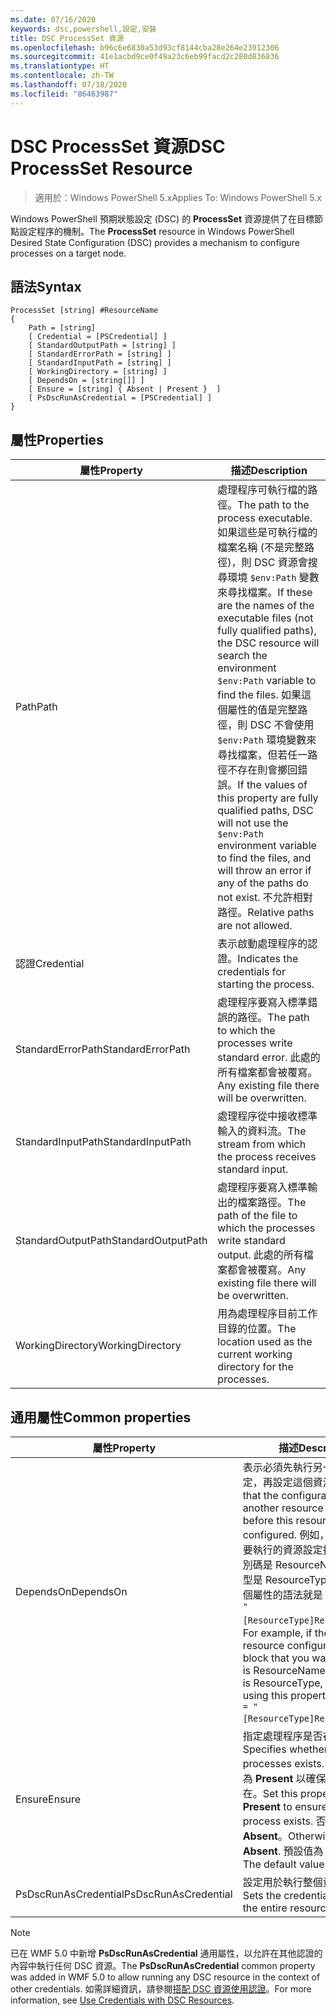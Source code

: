 ```yaml
---
ms.date: 07/16/2020
keywords: dsc,powershell,設定,安裝
title: DSC ProcessSet 資源
ms.openlocfilehash: b96c6e6830a53d93cf8144cba28e264e23912306
ms.sourcegitcommit: 41e1acbd9ce0f49a23c6eb99facd2c280d836836
ms.translationtype: HT
ms.contentlocale: zh-TW
ms.lasthandoff: 07/18/2020
ms.locfileid: "86463987"
---
```

# <a name="dsc-processset-resource"></a><span data-ttu-id="8f187-103">DSC ProcessSet 資源</span><span class="sxs-lookup"><span data-stu-id="8f187-103">DSC ProcessSet Resource</span></span>

> <span data-ttu-id="8f187-104">適用於：Windows PowerShell 5.x</span><span class="sxs-lookup"><span data-stu-id="8f187-104">Applies To: Windows PowerShell 5.x</span></span>

<span data-ttu-id="8f187-105">Windows PowerShell 預期狀態設定 (DSC) 的 **ProcessSet** 資源提供了在目標節點設定程序的機制。</span><span class="sxs-lookup"><span data-stu-id="8f187-105">The **ProcessSet** resource in Windows PowerShell Desired State Configuration (DSC) provides a mechanism to configure processes on a target node.</span></span>

## <a name="syntax"></a><span data-ttu-id="8f187-106">語法</span><span class="sxs-lookup"><span data-stu-id="8f187-106">Syntax</span></span>

```Syntax
ProcessSet [string] #ResourceName
{
    Path = [string]
    [ Credential = [PSCredential] ]
    [ StandardOutputPath = [string] ]
    [ StandardErrorPath = [string] ]
    [ StandardInputPath = [string] ]
    [ WorkingDirectory = [string] ]
    [ DependsOn = [string[]] ]
    [ Ensure = [string] { Absent | Present }  ]
    [ PsDscRunAsCredential = [PSCredential] ]
}
```

## <a name="properties"></a><span data-ttu-id="8f187-107">屬性</span><span class="sxs-lookup"><span data-stu-id="8f187-107">Properties</span></span>

|<span data-ttu-id="8f187-108">屬性</span><span class="sxs-lookup"><span data-stu-id="8f187-108">Property</span></span> |<span data-ttu-id="8f187-109">描述</span><span class="sxs-lookup"><span data-stu-id="8f187-109">Description</span></span> |
|---|---|
|<span data-ttu-id="8f187-110">Path</span><span class="sxs-lookup"><span data-stu-id="8f187-110">Path</span></span> |<span data-ttu-id="8f187-111">處理程序可執行檔的路徑。</span><span class="sxs-lookup"><span data-stu-id="8f187-111">The path to the process executable.</span></span> <span data-ttu-id="8f187-112">如果這些是可執行檔的檔案名稱 (不是完整路徑)，則 DSC 資源會搜尋環境 `$env:Path` 變數來尋找檔案。</span><span class="sxs-lookup"><span data-stu-id="8f187-112">If these are the names of the executable files (not fully qualified paths), the DSC resource will search the environment `$env:Path` variable to find the files.</span></span> <span data-ttu-id="8f187-113">如果這個屬性的值是完整路徑，則 DSC 不會使用 `$env:Path` 環境變數來尋找檔案，但若任一路徑不存在則會擲回錯誤。</span><span class="sxs-lookup"><span data-stu-id="8f187-113">If the values of this property are fully qualified paths, DSC will not use the `$env:Path` environment variable to find the files, and will throw an error if any of the paths do not exist.</span></span> <span data-ttu-id="8f187-114">不允許相對路徑。</span><span class="sxs-lookup"><span data-stu-id="8f187-114">Relative paths are not allowed.</span></span> |
|<span data-ttu-id="8f187-115">認證</span><span class="sxs-lookup"><span data-stu-id="8f187-115">Credential</span></span> |<span data-ttu-id="8f187-116">表示啟動處理程序的認證。</span><span class="sxs-lookup"><span data-stu-id="8f187-116">Indicates the credentials for starting the process.</span></span> |
|<span data-ttu-id="8f187-117">StandardErrorPath</span><span class="sxs-lookup"><span data-stu-id="8f187-117">StandardErrorPath</span></span> |<span data-ttu-id="8f187-118">處理程序要寫入標準錯誤的路徑。</span><span class="sxs-lookup"><span data-stu-id="8f187-118">The path to which the processes write standard error.</span></span> <span data-ttu-id="8f187-119">此處的所有檔案都會被覆寫。</span><span class="sxs-lookup"><span data-stu-id="8f187-119">Any existing file there will be overwritten.</span></span> |
|<span data-ttu-id="8f187-120">StandardInputPath</span><span class="sxs-lookup"><span data-stu-id="8f187-120">StandardInputPath</span></span> |<span data-ttu-id="8f187-121">處理程序從中接收標準輸入的資料流。</span><span class="sxs-lookup"><span data-stu-id="8f187-121">The stream from which the process receives standard input.</span></span> |
|<span data-ttu-id="8f187-122">StandardOutputPath</span><span class="sxs-lookup"><span data-stu-id="8f187-122">StandardOutputPath</span></span> |<span data-ttu-id="8f187-123">處理程序要寫入標準輸出的檔案路徑。</span><span class="sxs-lookup"><span data-stu-id="8f187-123">The path of the file to which the processes write standard output.</span></span> <span data-ttu-id="8f187-124">此處的所有檔案都會被覆寫。</span><span class="sxs-lookup"><span data-stu-id="8f187-124">Any existing file there will be overwritten.</span></span> |
|<span data-ttu-id="8f187-125">WorkingDirectory</span><span class="sxs-lookup"><span data-stu-id="8f187-125">WorkingDirectory</span></span> |<span data-ttu-id="8f187-126">用為處理程序目前工作目錄的位置。</span><span class="sxs-lookup"><span data-stu-id="8f187-126">The location used as the current working directory for the processes.</span></span> |

## <a name="common-properties"></a><span data-ttu-id="8f187-127">通用屬性</span><span class="sxs-lookup"><span data-stu-id="8f187-127">Common properties</span></span>

|<span data-ttu-id="8f187-128">屬性</span><span class="sxs-lookup"><span data-stu-id="8f187-128">Property</span></span> |<span data-ttu-id="8f187-129">描述</span><span class="sxs-lookup"><span data-stu-id="8f187-129">Description</span></span> |
|---|---|
|<span data-ttu-id="8f187-130">DependsOn</span><span class="sxs-lookup"><span data-stu-id="8f187-130">DependsOn</span></span> |<span data-ttu-id="8f187-131">表示必須先執行另一個資源的設定，再設定這個資源。</span><span class="sxs-lookup"><span data-stu-id="8f187-131">Indicates that the configuration of another resource must run before this resource is configured.</span></span> <span data-ttu-id="8f187-132">例如，如果第一個想要執行的資源設定指令碼區塊識別碼是 ResourceName，而其類型是 ResourceType，則使用這個屬性的語法就是 `DependsOn = "[ResourceType]ResourceName"`。</span><span class="sxs-lookup"><span data-stu-id="8f187-132">For example, if the ID of the resource configuration script block that you want to run first is ResourceName and its type is ResourceType, the syntax for using this property is `DependsOn = "[ResourceType]ResourceName"`.</span></span> |
|<span data-ttu-id="8f187-133">Ensure</span><span class="sxs-lookup"><span data-stu-id="8f187-133">Ensure</span></span> |<span data-ttu-id="8f187-134">指定處理程序是否存在。</span><span class="sxs-lookup"><span data-stu-id="8f187-134">Specifies whether the processes exists.</span></span> <span data-ttu-id="8f187-135">將此屬性設定為 **Present** 以確保處理程序存在。</span><span class="sxs-lookup"><span data-stu-id="8f187-135">Set this property to **Present** to ensure that the process exists.</span></span> <span data-ttu-id="8f187-136">否則，請設定為 **Absent**。</span><span class="sxs-lookup"><span data-stu-id="8f187-136">Otherwise, set it to **Absent**.</span></span> <span data-ttu-id="8f187-137">預設值為 **Present**。</span><span class="sxs-lookup"><span data-stu-id="8f187-137">The default value is **Present**.</span></span> |
|<span data-ttu-id="8f187-138">PsDscRunAsCredential</span><span class="sxs-lookup"><span data-stu-id="8f187-138">PsDscRunAsCredential</span></span> |<span data-ttu-id="8f187-139">設定用於執行整個資源的認證。</span><span class="sxs-lookup"><span data-stu-id="8f187-139">Sets the credential for running the entire resource as.</span></span> |

> [!NOTE]
> <span data-ttu-id="8f187-140">已在 WMF 5.0 中新增 **PsDscRunAsCredential** 通用屬性，以允許在其他認證的內容中執行任何 DSC 資源。</span><span class="sxs-lookup"><span data-stu-id="8f187-140">The **PsDscRunAsCredential** common property was added in WMF 5.0 to allow running any DSC resource in the context of other credentials.</span></span> <span data-ttu-id="8f187-141">如需詳細資訊，請參閱[搭配 DSC 資源使用認證](../../../configurations/runasuser.md)。</span><span class="sxs-lookup"><span data-stu-id="8f187-141">For more information, see [Use Credentials with DSC Resources](../../../configurations/runasuser.md).</span></span>
